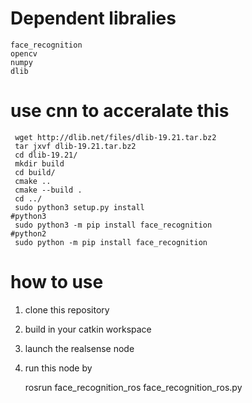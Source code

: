 # Dependent libralies
    face_recognition
    opencv
    numpy
    dlib

# use cnn to acceralate this
     wget http://dlib.net/files/dlib-19.21.tar.bz2
     tar jxvf dlib-19.21.tar.bz2
     cd dlib-19.21/
     mkdir build
     cd build/
     cmake ..
     cmake --build .
     cd ../
     sudo python3 setup.py install
    #python3
     sudo python3 -m pip install face_recognition
    #python2
     sudo python -m pip install face_recognition
     

# how to use
1. clone this repository
2. build in your catkin workspace
3. launch the realsense node
4. run this node by

    rosrun face_recognition_ros face_recognition_ros.py
     

